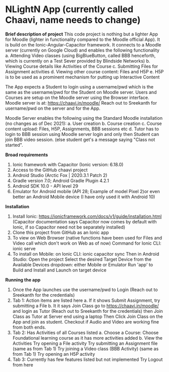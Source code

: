# NLightN App (currently called Chaavi, name needs to change)

**Brief description of project**
This code project is nothing but a lighter App for Moodle (lighter in functionality compared to the Moodle official App).
It is build on the Ionic-Angular-Capacitor framework. It connects to a Moodle server (currently on Google Cloud) and enables the following functionality
a. Attending Video classes (using BigBlueButton, called BBB henceforth, which is currently on a Test Sever provided by Blindside Networks)
b. Viewing Course details like Activities of the Course
c. Submitting Files for Assignment activities
d. Viewing other course content: Files and H5P
e. H5P is to be used as a prominent mechanism for putting up Interactive Content

The App expects a Student to login using a username/pwd which is the same as the username/pwd for the Student on Moodle server.
Users and Courses are setup on the Moodle server using the Browser interface. Moodle server is at: https://chaavi.in/moodle/
Reach out to Sreekanth for username/pwd on the server and for the App.

Moodle Server enables the following using the Standard Moodle installation (no changes as of Dec 2021):
a. User creation
b. Course creation
c. Course content upload: Files, H5P, Assignments, BBB sessions etc
d. Tutor has to login to BBB session using Moodle server login and only then Student can join BBB video session. (else student get's a message saying "Class not started".


**Broad requirements**
1. Ionic framework with Capacitor (Ionic version: 6.18.0)
2. Access to the GitHub chaavi project
3. Android Studio (Arctic Fox | 2020.3.1 Patch 2)
4. Gradle version 7.0; Android Gradle Plugin 4.2.1
5. Android SDK 10.0 - API level 29
6. Emulator for Android mobile (API 28; Example of model Pixel 2)or even better an Android Mobile device (I have only used it with Android 10)


**Installation**
1. Install Ionic: https://ionicframework.com/docs/v1/guide/installation.html (Capacitor documentation says Capacitor now comes by default with Ionic, if so Capacitor need not be separately installed)
2. Clone this project from GitHub as an Ionic app
3. To view on Web Browser (native functions have been used for Files and Video call which don't work on Web as of now)
    Command for Ionic CLI: ionic serve
4. To install on Mobile:
    on Ionic CLI: ionic capacitor sync
    Then in Android Studio:
    Open the project
    Select the desired Target Device from the Available Devices dropdown: either Mobile or Emulator
    Run 'app' to Build and Install and Launch on target device

**Running the app**
1. Once the App launches use the username/pwd to Login (Reach out to Sreekanth for the credentials)
2. Tab 1: Action items are listed here
    a. If it shows Submit Assignment, try submitting a File
    b. It it says Join Class
        go to https://chaavi.in/moodle/ and login as Tutor (Reach out to Sreekanth for the credentials)
        then Join Class as Tutor at Server end using a laptop
        Then Click Join Class on the App and join as student. Checkout if Audio and Video are working fine from both ends.
4. Tab 2: Has Activities of all Courses listed
    a. Choose a Course: Choose Foundational learning course as it has more activities added
    b. View the Activities
        Try opening a File activity
        Try submitting an Assignment file (same as from Tab 1)
        Try joining a Video class (BBB Activity) (same as from Tab 1)
        Try opening an H5P activity
5. Tab 3: Currently has few features listed but not implemented
      Try Logout from here
